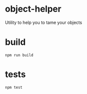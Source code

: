 # object-helper

Utility to help you to tame your objects

# build

```
npm run build
```

# tests

```
npm test
```


